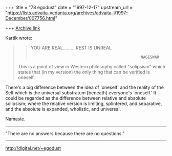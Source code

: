 +++
title = "78 egodust"
date = "1997-12-17"
upstream_url = "https://lists.advaita-vedanta.org/archives/advaita-l/1997-December/007756.html"

+++
[Archive link](https://lists.advaita-vedanta.org/archives/advaita-l/1997-December/007756.html)

Kartik wrote:
> > YOU ARE REAL..........REST IS UNREAL
> >
> >
> >
> >                                                     NAGESWAR
>
> This is a point of view in Western philosophy called "solipsism" which
> states that (in my version) the only thing that can be verified is oneself.
>

There's a big difference between the idea of 'oneself' and the
reality of the Self which is the universal substratum [beneath]
everyone's 'oneself.'  It could be regarded as the difference
between relative and absolute solipsism; where the relative
version is limiting, splintered, and separative, and the
absolute is expanded, wholistic, and universal.


Namaste.

_______________________

"There are no answers
       because
there are no questions."
_______________________

http://digital.net/~egodust

